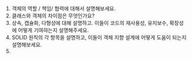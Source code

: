 1. 객체의 역할 / 책임/ 협력에 대해서 설명해보세요.
2. 클래스와 객체의 차이점은 무엇인가요?
3. 상속, 캡슐화, 다형성에 대해 설명하고. 이들이 코드의 재사용성, 유지보수, 확장성에 어떻게 기여햐는지 설명해주세요.
4. SOLID 원칙의 각 항목을 설명하고, 이들이 객체 지향 설계에 어떻게 도움이 되는지 설명해보세요.
5. 